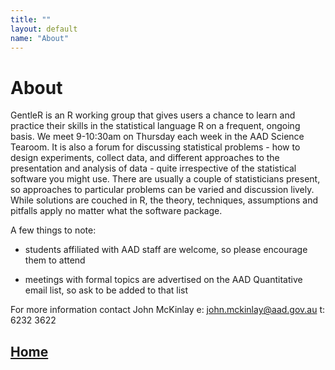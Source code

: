 ```yaml
---
title: ""
layout: default
name: "About"
---
```


# About 

GentleR is an R working group that gives users a chance to learn and practice their skills in the statistical language R on a frequent, ongoing basis. We meet 9-10:30am on Thursday each week in the AAD Science Tearoom. It is also a forum for discussing statistical problems - how to design experiments, collect data, and different approaches to the presentation and analysis of data - quite irrespective of the statistical software you might use. There are usually a couple of statisticians present, so approaches to particular problems can be varied and discussion lively. While solutions are couched in R, the theory, techniques, assumptions and pitfalls apply no matter what the software package.

A few things to note:  

- students affiliated with AAD staff are welcome, so please encourage them to attend  

- meetings with formal topics are advertised on the AAD Quantitative email list, so ask to be added to that list  

For more information contact John McKinlay e: <john.mckinlay@aad.gov.au> t: 6232 3622 

## [Home](http://australianantarcticdatacentre.github.io/GentleR/)


